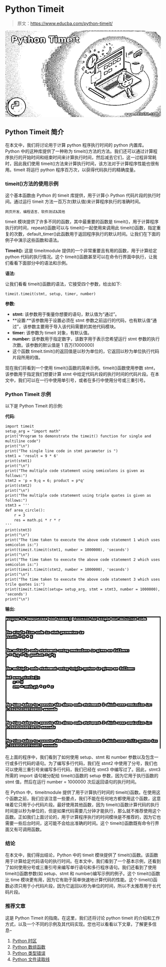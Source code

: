 # Python Timeit

> 原文：<https://www.educba.com/python-timeit/>

![Python Timeit](img/b5ac350b18179550027d60cdd93c8507.png)



## Python Timeit 简介

在本文中，我们将讨论用于计算 python 程序执行时间的 python 内置库。Python 中的这种库提供了一种称为 timeit()方法的方法。我们还可以通过计算程序执行的开始时间和结束时间来计算执行时间，然后减去它们，这一过程非常耗时，因此我们使用 timeit()方法来计算执行时间，该方法对于计算程序性能也很有用。timeit 将运行 python 程序百万次，以获得代码执行的精确度量。

### timeit()方法的使用示例

这个基本函数由 Python 的 timeit 库提供，用于计算小 Python 代码片段的执行时间。通过运行 timeit 方法一百万次(默认值)来计算程序执行的准确时间。

<small>网页开发、编程语言、软件测试&其他</small>

timeit 模块提供了许多不同的函数，其中最重要的函数是 timeit()，用于计算程序执行的时间，repeat()函数可以与 timeit()一起使用来调用此 timeit()函数，指定重复的次数，default_timer()此函数用于返回程序执行的默认时间。让我们在下面的例子中演示这些函数和语法。

**Timeit():** 这是 timeitmodule 提供的一个非常重要且有用的函数，用于计算给定 python 代码的执行情况。这个 timeit()函数甚至可以在命令行界面中执行，让我们看看下面部分中的语法和示例。

**语法:**

让我们看看 timeit()函数的语法，它接受四个参数，给出如下:

```
timeit.timeit(stmt, setup, timer, number)
```

**参数:**

*   **stmt:** 该参数用于衡量你想要的语句，默认值为“通过”。
*   **设置:**该参数用于设置必须在 stmt 参数之前运行的代码，也有默认值“通过”，该参数主要用于导入该代码需要的其他代码模块。
*   **timer:** 该参数为 timeit 对象，有默认值。
*   **number:** 该参数用于指定数字，该数字用于表示您希望运行 stmt 参数的执行次数。该参数的默认值是 1 百万(1000000)
*   这个函数 timeit.timit()的返回值是以秒为单位的，它返回以秒为单位执行代码片段所用的值。

现在我们将看到一个使用 timeit()函数的简单示例。timeit()函数使用参数 stmt，该参数用于指定我们想要计算 stmt 中给定代码片段的执行时间的代码片段。在本文中，我们可以在一行中使用单引号，或者在多行中使用分号或三重引号。

### Python Timeit 示例

以下是 Python Timeit 的示例:

**代码:**

```
import timeit
setup_arg = "import math"
print("Program to demonstrate the timeit() function for single and multiline code")
print("\n")
print("The single line code in stmt parameter is ")
stmt1 = 'result = 9 * 6'
print(stmt1)
print("\n")
print("The multiple code statement using semicolons is given as follows:")
stmt2 = 'p = 9;q = 6; product = p*q'
print(stmt2)
print("\n")
print("The multiple code statement using triple quotes is given as follows:")
stmt3 = '''
def area_circle():
    r = 3
    res = math.pi * r * r
'''
print(stmt3)
print("\n")
print("The time taken to execute the above code statement 1 which uses semicolon is:")
print(timeit.timeit(stmt1, number = 1000000), 'seconds')
print("\n")
print("The time taken to execute the above code statement 2 which uses semicolon is:")
print(timeit.timeit(stmt2, number = 1000000), 'seconds')
print("\n")
print("The time taken to execute the above code statement 3 which uses trile quotes is:")
print(timeit.timeit(setup= setup_arg, stmt = stmt3, number = 1000000), 'seconds')
print("\n")
```

**输出:**

![Python Timeit-1.1](img/c4e1e993091d2a2797490b8a0e77566d.png)



在上面的程序中，我们看到了如何使用 setup、stmt 和 number 参数以及包含一行或多行代码的语句。为了编写多行代码，我们在 stmt2 中使用了分号，我们也可以使用三重引号来编写多行代码，我们已经在 stmt3 中编写过了。因此，stmt3 所需的 import 语句被分配给 timeit()函数的 setup 参数，因为它用于执行函数的 stmt 值，然后在运行 number = 1000000 次后返回语句的执行时间。

在 Python 中，timeitmodule 提供了用于计算执行时间的 timeit()函数。在使用这个函数之前，我们应该注意一些要点，我们不能在任何地方都使用这个函数，这意味着它只用于小代码片段。最好使用其他函数，因为 timeit()函数计算代码的执行时间是以秒为单位的，但是如果代码需要几分钟才能执行，那么就不推荐使用这个函数。正如我们上面讨论的，用于计算程序执行的时间模块是不推荐的，因为它也需要一些后台时间，这可能不会给出准确的时间。这个 timeit()函数既有命令行界面又有可调用函数。

### 结论

在本文中，我们得出结论，Python 中的 timeit 模块提供了 timeit()函数。该函数用于计算给定代码语句的执行时间。在本文中，我们看到了一个基本示例，还看到了如何使用分号或三重引号来编写单行语句和多行程序语句。我们还看到了使用 timeit()函数参数(如 setup、stmt 和 number)编写示例的例子。这个 timeit()函数比 time 模块更有用，因为它有助于简单快速地计算代码的性能。这个 timeit()函数必须只用于小代码片段，因为它返回以秒为单位的时间，所以不太推荐用于长代码片段。

### 推荐文章

这是 Python Timeit 的指南。在这里，我们还将讨论 python timeit 的介绍和工作方式，以及一个不同的示例及其代码实现。您也可以看看以下文章，了解更多信息–

1.  [Python 时区](https://www.educba.com/python-timezone/)
2.  [Python 数组函数](https://www.educba.com/python-array-functions/)
3.  [Python 类型错误](https://www.educba.com/python-typeerror/)
4.  [Python 文件读取线](https://www.educba.com/python-file-readline/)





